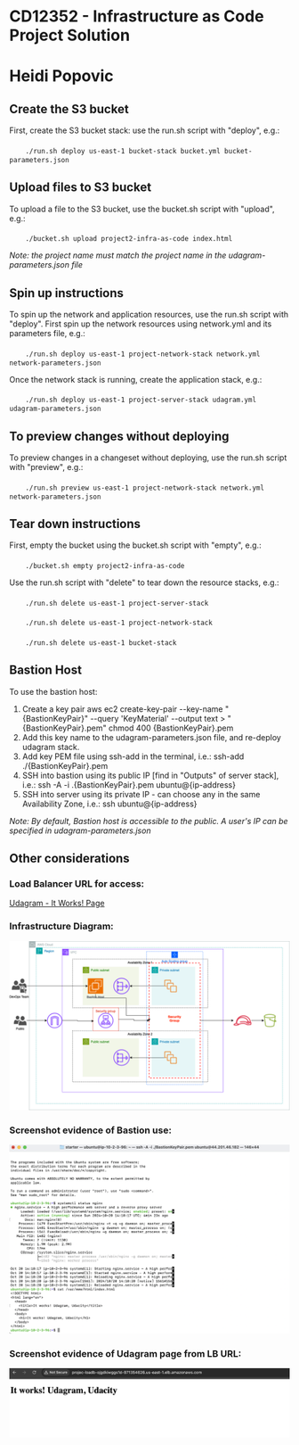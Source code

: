 # CD12352 - Infrastructure as Code Project Solution
# Heidi Popovic

## Create the S3 bucket
First, create the S3 bucket stack: use the run.sh script with "deploy", e.g.:

####
        ./run.sh deploy us-east-1 bucket-stack bucket.yml bucket-parameters.json

## Upload files to S3 bucket
To upload a file to the S3 bucket, use the bucket.sh script with "upload", e.g.:

####
        ./bucket.sh upload project2-infra-as-code index.html

*Note: the project name must match the project name in the udagram-parameters.json file*

## Spin up instructions
To spin up the network and application resources, use the run.sh script with "deploy". First spin up the network resources using network.yml and its parameters file, e.g.:

####
        ./run.sh deploy us-east-1 project-network-stack network.yml network-parameters.json

Once the network stack is running, create the application stack, e.g.:

####
        ./run.sh deploy us-east-1 project-server-stack udagram.yml udagram-parameters.json

## To preview changes without deploying
To preview changes in a changeset without deploying, use the run.sh script with "preview", e.g.:

####
        ./run.sh preview us-east-1 project-network-stack network.yml network-parameters.json


## Tear down instructions
First, empty the bucket using the bucket.sh script with "empty", e.g.:

####
        ./bucket.sh empty project2-infra-as-code

Use the run.sh script with "delete" to tear down the resource stacks, e.g.:

####
        ./run.sh delete us-east-1 project-server-stack

####
        ./run.sh delete us-east-1 project-network-stack

####
        ./run.sh delete us-east-1 bucket-stack

## Bastion Host
To use the bastion host:
1. Create a key pair
aws ec2 create-key-pair --key-name "{BastionKeyPair}" --query 'KeyMaterial' --output text > "{BastionKeyPair}.pem"
chmod 400 {BastionKeyPair}.pem
2. Add this key name to the udagram-parameters.json file, and re-deploy udagram stack.
3. Add key PEM file using ssh-add in the terminal, i.e.:
ssh-add ./{BastionKeyPair}.pem
4. SSH into bastion using its public IP [find in "Outputs" of server stack], i.e.:
ssh -A -i .{BastionKeyPair}.pem ubuntu@{ip-address}
5. SSH into server using its private IP - can choose any in the same Availability Zone, i.e.:
ssh ubuntu@{ip-address}

*Note: By default, Bastion host is accessible to the public. A user's IP can be specified in udagram-parameters.json*

## Other considerations
### Load Balancer URL for access:  
[Udagram - It Works! Page](http://projec-LoadB-oiewDtObDm0i-495950330.us-east-1.elb.amazonaws.com)   
### Infrastructure Diagram:  
![Infrastructure Diagram](/Project_Infra_Diagram.drawio.png)  
### Screenshot evidence of Bastion use:  
![Screenshot evidence of Bastion use](/Bastion_SSH.png)
### Screenshot evidence of Udagram page from LB URL:   
![Screenshot evidence of Udagram page](/LB_It_Works.png)